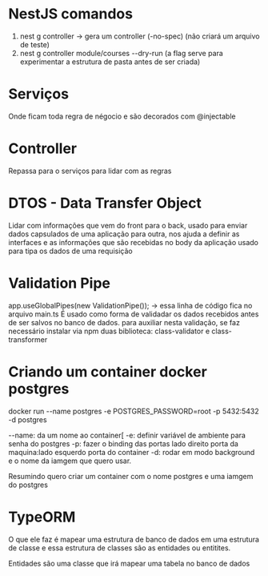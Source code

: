 # NestJS comandos

1. nest g controller -> gera um controller (-no-spec) (não criará um arquivo de teste)
2. nest g controller module/courses --dry-run (a flag serve para experimentar a estrutura de pasta antes de ser criada)


# Serviços 
Onde ficam toda regra de négocio e são decorados com @injectable

# Controller
Repassa para o serviços para lidar com as regras

# DTOS - Data Transfer Object
Lidar com informações que vem do front para o back, usado para enviar dados capsulados de uma aplicação para outra, nos ajuda a definir as interfaces e as informações que são recebidas no body da aplicação
usado para tipa os dados de uma requisição

# Validation Pipe
app.useGlobalPipes(new ValidationPipe()); -> essa linha de código fica no arquivo main.ts
É usado como forma de validadar os dados recebidos antes de ser salvos no banco de dados.
para auxiliar nesta validação, se faz necessário instalar via npm duas biblioteca: class-validator e class-transformer

# Criando um container docker postgres
docker run --name postgres -e POSTGRES_PASSWORD=root -p 5432:5432 -d postgres

--name: da um nome ao container[
-e: definir variável de ambiente para senha do postgres
-p: fazer o binding das portas lado direito porta da maquina:lado esquerdo porta do container
-d: rodar em modo background e o nome da iamgem que quero usar.

Resumindo quero criar um container com o nome postgres e uma iamgem do postgres

# TypeORM
O que ele faz é mapear uma estrutura de banco de dados em uma estrutura de classe e essa estrutura de classes são as entidades ou entitites.

Entidades são uma classe que irá mapear uma tabela no banco de dados